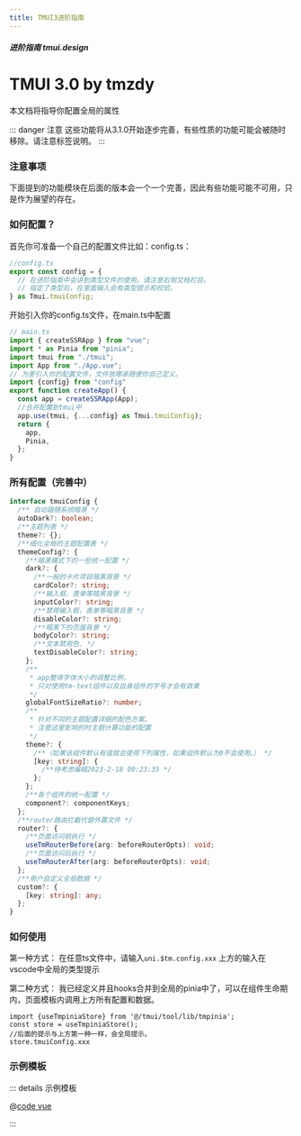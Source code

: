 ```yaml
---
title: TMUI3进阶指南
---
```


<dirtoc></dirtoc>

##### 进阶指南 tmui.design

# TMUI 3.0 by tmzdy

本文档将指导你配置全局的属性

::: danger 注意
这些功能将从3.1.0开始逐步完善，有些性质的功能可能会被随时移除。请注意标签说明。
:::

### 注意事项

下面提到的功能模块在后面的版本会一个一个完善，因此有些功能可能不可用，只是作为展望的存在。<br>

### 如何配置？

首先你可准备一个自己的配置文件比如：config.ts：

```ts
//config.ts
export const config = {
  // 在进阶指南中会讲到类型文件的使用。请注意右侧文档栏目。
  // 指定了类型后，在里面输入会有类型提示和校验。
} as Tmui.tmuiConfig;
```

开始引入你的config.ts文件，在main.ts中配置

```ts
// main.ts
import { createSSRApp } from "vue";
import * as Pinia from "pinia";
import tmui from "./tmui";
import App from "./App.vue";
// 为里引入你的配置文件，文件放哪承随便你自己定义。
import {config} from "config"
export function createApp() {
  const app = createSSRApp(App);
  //合并配置到tmui中
  app.use(tmui, {...config} as Tmui.tmuiConfig);
  return {
    app,
    Pinia,
  };
}
```

### 所有配置（完善中）

```ts
interface tmuiConfig {
  /** 自动跟随系统暗黑 */
  autoDark?: boolean;
  /**主题列表 */
  theme?: {};
  /**细化全局的主题配置表 */
  themeConfig?: {
    /**暗黑模式下的一些统一配置 */
    dark?: {
      /**一般的卡片项目暗黑背景 */
      cardColor?: string;
      /**输入框，表单等暗黑背景 */
      inputColor?: string;
      /**禁用输入框，表单等暗黑背景 */
      disableColor?: string;
      /**暗黑下的页面背景 */
      bodyColor?: string;
      /**文本禁用色. */
      textDisableColor?: string;
    };
    /**
     * app整体字体大小的调整比例，
     * 只对使用tm-text组件以及自身组件的字号才会有效果
     */
    globalFontSizeRatio?: number;
    /**
     * 针对不同的主题配置详细的配色方案。
     * 注意这里影响的时主题计算功能的配置
     */
    theme?: {
      /**（如果该组件默认有值就会使用下列属性，如果组件默认为0不会使用。） */
      [key: string]: {
        /**待考虑编辑2023-2-18 00:23:35 */
      };
    };
    /**各个组件的统一配置 */
    component?: componentKeys;
  };
  /**router路由拦截代替外置文件 */
  router?: {
    /**页面访问前执行 */
    useTmRouterBefore(arg: beforeRouterOpts): void;
    /**页面访问后执行 */
    useTmRouterAfter(arg: beforeRouterOpts): void;
  };
  /**用户自定义全局数据 */
  custom?: {
    [key: string]: any;
  };
}
```

### 如何使用

第一种方式：
在任意ts文件中，请输入``` uni.$tm.config.xxx ```
上方的输入在vscode中全局的类型提示

第二种方式：
我已经定义并且hooks合并到全局的pinia中了，可以在组件生命期内，页面模板内调用上方所有配置和数据。
```vue
import {useTmpiniaStore} from '@/tmui/tool/lib/tmpinia';
const store = useTmpiniaStore();
//后面的提示与上方第一种一样，会全局提示。
store.tmuiConfig.xxx
```

### 示例模板

::: details 示例模板

@[code vue](tmui/tool/lib/tmuiconfigDefault.ts)

:::